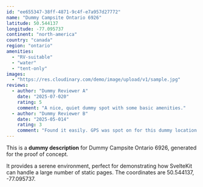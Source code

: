 ```yaml
---
id: "ee655347-38ff-4871-9c4f-e7a957d27772"
name: "Dummy Campsite Ontario 6926"
latitude: 50.544137
longitude: -77.095737
continent: "north-america"
country: "canada"
region: "ontario"
amenities:
  - "RV-suitable"
  - "water"
  - "tent-only"
images:
  - "https://res.cloudinary.com/demo/image/upload/v1/sample.jpg"
reviews:
  - author: "Dummy Reviewer A"
    date: "2025-07-020"
    rating: 5
    comment: "A nice, quiet dummy spot with some basic amenities."
  - author: "Dummy Reviewer B"
    date: "2025-05-014"
    rating: 3
    comment: "Found it easily. GPS was spot on for this dummy location."
---
```


This is a **dummy description** for Dummy Campsite Ontario 6926, generated for the proof of concept.

It provides a serene environment, perfect for demonstrating how SvelteKit can handle a large number of static pages. The coordinates are 50.544137, -77.095737.
